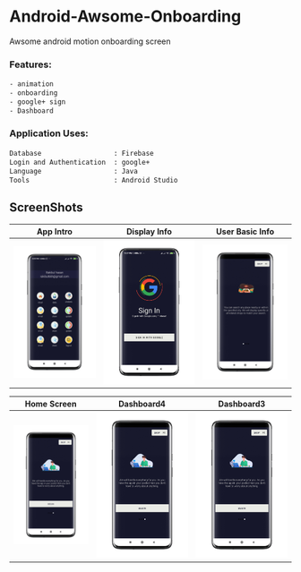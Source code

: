 # Android-Awsome-Onboarding
Awsome android motion onboarding screen

### Features:

    - animation
    - onboarding
    - google+ sign 
    - Dashboard

### Application Uses:

    Database                  : Firebase
    Login and Authentication  : google+
    Language                  : Java
    Tools                     : Android Studio
  

    

## ScreenShots
App Intro                  |Display Info               |User Basic Info
:-------------------------:|:-------------------------:|:-------------------------:
![Entry Steps](https://github.com/Rakibul66/Android-Awsome-Onboarding/blob/master/1617001121687.png) | ![Dashboard1](https://github.com/Rakibul66/Android-Awsome-Onboarding/blob/master/1617001127249.png) | ![Dashboard2](https://github.com/Rakibul66/Android-Awsome-Onboarding/blob/master/1617001132360.png)

Home Screen                |Dashboard4               |Dashboard3
:-------------------------:|:-------------------------:|:-------------------------:
![Dash3](https://github.com/Rakibul66/Android-Awsome-Onboarding/blob/master/1617001139566.png) | ![screen](https://github.com/Rakibul66/Android-Awsome-Onboarding/blob/master/1617001139566.png) | ![Record](https://github.com/Rakibul66/Android-Awsome-Onboarding/blob/master/1617001139566.png)


